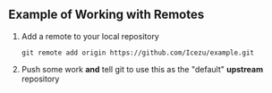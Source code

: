## Example of Working with Remotes

1. Add a remote to your local repository
    ```
    git remote add origin https://github.com/Icezu/example.git
    ```

2. Push some work **and** tell git to use this as the "default" **upstream** repository